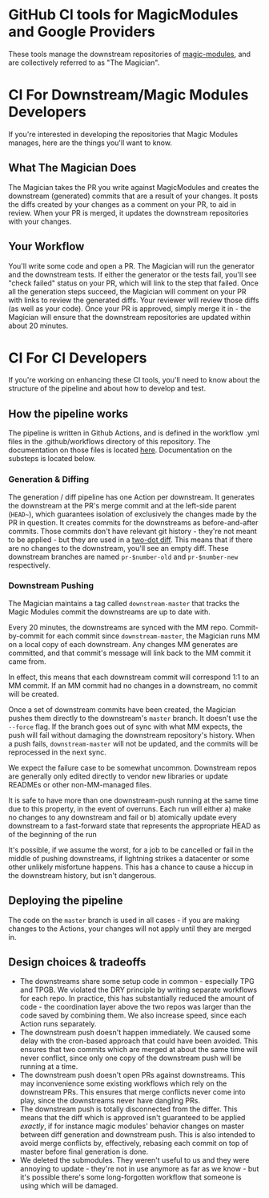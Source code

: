 GitHub CI tools for MagicModules and Google Providers
===

These tools manage the downstream repositories of [magic-modules](https://github.com/GoogleCloudPlatform/magic-modules), and are collectively referred to as "The Magician".

# CI For Downstream/Magic Modules Developers
If you're interested in developing the repositories that Magic Modules manages, here are the things you'll want to know.

## What The Magician Does
The Magician takes the PR you write against MagicModules and creates the downstream (generated) commits that are a result of your changes.  It posts the diffs created by your changes as a comment on your PR, to aid in review.  When your PR is merged, it updates the downstream repositories with your changes.

## Your Workflow

You'll write some code and open a PR.  The Magician will run the generator and the downstream tests.  If either the generator or the tests fail, you'll see "check failed" status on your PR, which will link to the step that failed.  Once all the generation steps succeed, the Magician will comment on your PR with links to review the generated diffs.  Your reviewer will review those diffs (as well as your code).  Once your PR is approved, simply merge it in - the Magician will ensure that the downstream repositories are updated within about 20 minutes.

# CI For CI Developers
If you're working on enhancing these CI tools, you'll need to know about the structure of the pipeline and about how to develop and test.

## How the pipeline works
The pipeline is written in Github Actions, and is defined in the workflow .yml files in the .github/workflows directory of this repository.  The documentation on those files is located [here](https://help.github.com/en/actions/automating-your-workflow-with-github-actions/building-actions).  Documentation on the substeps is located below.

### Generation & Diffing
The generation / diff pipeline has one Action per downstream.  It generates the downstream at the PR's merge commit and at the left-side parent (`HEAD~`), which guarantees isolation of exclusively the changes made by the PR in question.  It creates commits for the downstreams as before-and-after commits.  Those commits don't have relevant git history - they're not meant to be applied - but they are used in a [two-dot diff](https://help.github.com/en/github/collaborating-with-issues-and-pull-requests/about-comparing-branches-in-pull-requests#three-dot-and-two-dot-git-diff-comparisons).  This means that if there are no changes to the downstream, you'll see an empty diff.  These downstream branches are named `pr-$number-old` and `pr-$number-new` respectively.

### Downstream Pushing
The Magician maintains a tag called `downstream-master` that tracks the Magic Modules commit the downstreams are up to date with.

Every 20 minutes, the downstreams are synced with the MM repo. Commit-by-commit for each commit since `downstream-master`, the Magician runs MM on a local copy of each downstream. Any changes MM generates are committed, and that commit's message will link back to the MM commit it came from.

In effect, this means that each downstream commit will correspond 1:1 to an MM commit. If an MM commit had no changes in a downstream, no commit will be created.

Once a set of downstream commits have been created, the Magician pushes them directly to the downstream's `master` branch. It doesn't use the `--force` flag. If the branch goes out of sync with what MM expects, the push will fail without damaging the downstream repository's history.  When a push fails, `downstream-master` will not be updated, and the commits will be reprocessed in the next sync. 

We expect the failure case to be somewhat uncommon. Downstream repos are generally only edited directly to vendor new libraries or update READMEs or other non-MM-managed files.

It is safe to have more than one downstream-push running at the same time due to this property, in the event of overruns.  Each run will either
a) make no changes to any downstream and fail
or
b) atomically update every downstream to a fast-forward state that represents the appropriate HEAD as of the beginning of the run

It's possible, if we assume the worst, for a job to be cancelled or fail in the middle of pushing downstreams, if lightning strikes a datacenter or some other unlikely misfortune happens.  This has a chance to cause a hiccup in the downstream history, but isn't dangerous.

## Deploying the pipeline
The code on the `master` branch is used in all cases - if you are making changes to the Actions, your changes will not apply until they are merged in.

## Design choices & tradeoffs
* The downstreams share some setup code in common - especially TPG and TPGB.  We violated the DRY principle by writing separate workflows for each repo.  In practice, this has substantially reduced the amount of code - the coordination layer above the two repos was larger than the code saved by combining them.  We also increase speed, since each Action runs separately.
* The downstream push doesn't happen immediately.  We caused some delay with the cron-based approach that could have been avoided.  This ensures that two commits which are merged at about the same time will never conflict, since only one copy of the downstream push will be running at a time.
* The downstream push doesn't open PRs against downstreams.  This may inconvenience some existing workflows which rely on the downstream PRs.  This ensures that merge conflicts never come into play, since the downstreams never have dangling PRs.
* The downstream push is totally disconnected from the differ.  This means that the diff which is approved isn't guaranteed to be applied *exactly*, if for instance magic modules' behavior changes on master between diff generation and downstream push.  This is also intended to avoid merge conflicts by, effectively, rebasing each commit on top of master before final generation is done.
* We deleted the submodules.  They weren't useful to us and they were annoying to update - they're not in use anymore as far as we know - but it's possible there's some long-forgotten workflow that someone is using which will be damaged.
